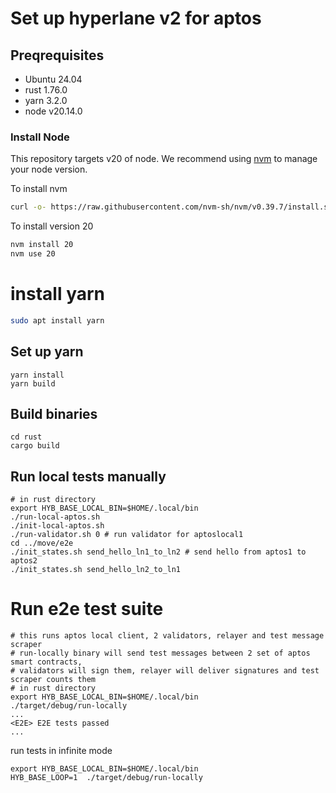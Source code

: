 # Set up hyperlane v2 for aptos

## Preqrequisites

* Ubuntu 24.04 
* rust 1.76.0
* yarn 3.2.0
* node v20.14.0

### Install Node

This repository targets v20 of node. We recommend using [nvm](https://github.com/nvm-sh/nvm) to manage your node version.

To install nvm

```bash
curl -o- https://raw.githubusercontent.com/nvm-sh/nvm/v0.39.7/install.sh | bash
```

To install version 20

```bash
nvm install 20
nvm use 20
```

# install yarn
```bash
sudo apt install yarn
```

## Set up yarn
```
yarn install
yarn build
```

## Build binaries
```
cd rust
cargo build
```

## Run local tests manually
```
# in rust directory
export HYB_BASE_LOCAL_BIN=$HOME/.local/bin
./run-local-aptos.sh
./init-local-aptos.sh
./run-validator.sh 0 # run validator for aptoslocal1
cd ../move/e2e
./init_states.sh send_hello_ln1_to_ln2 # send hello from aptos1 to aptos2
./init_states.sh send_hello_ln2_to_ln1
```

# Run e2e test suite
```
# this runs aptos local client, 2 validators, relayer and test message scraper
# run-locally binary will send test messages between 2 set of aptos smart contracts,
# validators will sign them, relayer will deliver signatures and test scraper counts them
# in rust directory
export HYB_BASE_LOCAL_BIN=$HOME/.local/bin
./target/debug/run-locally
...
<E2E> E2E tests passed
...

```

run tests in infinite mode
```angular2html
export HYB_BASE_LOCAL_BIN=$HOME/.local/bin
HYB_BASE_LOOP=1  ./target/debug/run-locally

```


